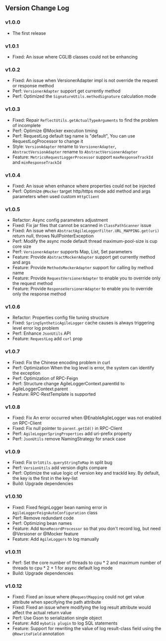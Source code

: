 ## Version Change Log
### v1.0.0
- The first release
### v1.0.1
- Fixed: An issue where CGLIB classes could not be enhancing
### v1.0.2
- Fixed: An issue when VersionerAdapter impl is not override the request or response method
- Perf: `VersionerAdapter` support get currently method
- Perf: Optimized the `SignatureUtils.methodSignature` calculation mode
### v1.0.3
- Fixed: Repair `ReflectUtils.getActualTypeArguments` to find the problem of incomplete
- Perf: Optimize @Mocker execution timing
- Perf: RequestLog default tag name is "default", You can use RequestLogProcessor to change it
- Style: `VersionAdapter` rename to `VersionerAdapter`, `AbstractVersionAdapter` rename to `AbstractVersionerAdapter`
- Feature: `MetricsRequestLoggerProcessor` support `maxResponseTrackId` and `minResponseTrackId`
### v1.0.4
- Fixed: An issue when enhance where properties could not be injected
- Perf: Optimize `@Mocker` target http/https mode add method and args parameters when used custom `HttpClient`
### v1.0.5
- Refactor: Async config parameters adjustment
- Fixed: Fix jar files that cannot be scanned in `ClassPathScanner` issue
- Fixed: An issue when `AbstractAgileLoggerFilter.URL_MAPPING.get(uri)` return null, throws NullPointerException
- Perf: Modify the async mode default thread maximum-pool-size is cup core size
- Perf: `VersionerAdapter` supports Map, List, Set parameters
- Feature: Provide `AbstractMockerAdapter` support get currently method and args
- Feature: Provide `MethodsMockerAdapter` support for calling by method name
- Feature: Provide `RequestVersionerAdapter` to enable you to override only the request method
- Feature: Provide `ResponseVersionerAdapter` to enable you to override only the response method
### v1.0.6
- Refactor: Properties config file tuning structure
- Fixed: `SpringSyntheticAgileLogger` cache causes is always triggering level error log problem
- Perf: Enhance `JsonUtils` API
- Feature: `RequestLog` add `curl` prop
### v1.0.7
- Fixed: Fix the Chinese encoding problem in curl
- Perf: Optimization When the log level is error, the system can identify the exception
- Perf: Optimization of RPC-Feign
- Perf: Structure change AgileLoggerContext.parentId to AgileLoggerContext.parent
- Feature: RPC-RestTemplate is supported
### v1.0.8
- Fixed: Fix An error occurred when @EnableAgileLogger was not enabled on RPC-Client
- Fixed: Fix null pointer to `parent.getId()` in RPC-Client
- Perf: `AgileLoggerSpringProperties` add uri-prefix property
- Perf: `JsonUtils` remove NamingStrategy for snack case
### v1.0.9
- Fixed: Fix `UrlUtils.queryStringToMap` in split bug
- Perf: `VersionUtils` add version digits compare
- Perf: Optimize the value logic of version key and trackId key. By default, the key is the first in the key-list
- Build: Upgrade dependencies
### v1.0.10
- Fixed: Fixed feignLogger bean naming error in `AgileLoggerFeignAutoConfiguration` class
- Perf: Remove redundant code
- Perf: Optimizing bean names
- Feature: Add `NoneRecordProcessor` so that you don't record log, but need @Versioner or @Mocker feature
- Feature: Add `AgileLoggers` to log manually
### v1.0.11
- Perf: Set the core number of threads to cpu * 2 and maximum number of threads to cpu * 2 + 1 for async default log mode
- Build: Upgrade dependencies
### v1.0.12
- Fixed: Fixed an issue where `@RequestMapping` could not get value attribute when specifying the path attribute
- Fixed: Fixed an issue where modifying the log result attribute would affect the actual return value
- Perf: Use Gson to serialization single object
- Feature: Add `mybatis plugin` to log SQL statements
- Feature: Support for rewriting the value of log result-class field using the `@RewriteField` annotation